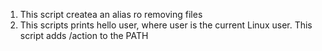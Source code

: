 1. This script createa an alias ro removing files
1. This scripts prints hello user, where user is the current Linux user.
This script adds /action to the PATH
